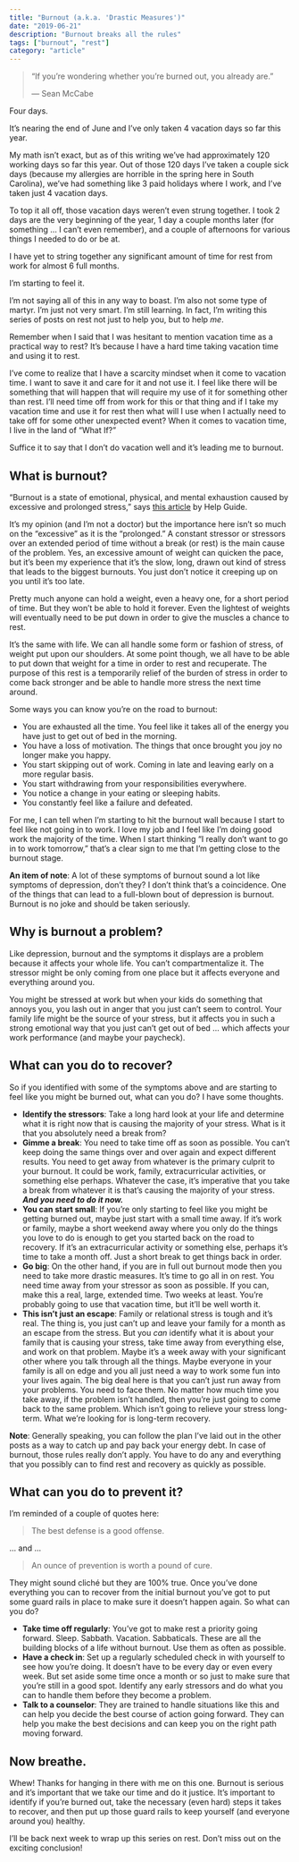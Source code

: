 ```yaml
---
title: "Burnout (a.k.a. 'Drastic Measures')"
date: "2019-06-21"
description: "Burnout breaks all the rules"
tags: ["burnout", "rest"]
category: "article"
---
```


> “If you’re wondering whether you’re burned out, you already are.”
>
> — Sean McCabe

Four days.

It’s nearing the end of June and I’ve only taken 4 vacation days so far this year.

My math isn’t exact, but as of this writing we’ve had approximately 120 working days so far this year. Out of those 120 days I’ve taken a couple sick days (because my allergies are horrible in the spring here in South Carolina), we’ve had something like 3 paid holidays where I work, and I’ve taken just 4 vacation days.

To top it all off, those vacation days weren’t even strung together. I took 2 days are the very beginning of the year, 1 day a couple months later (for something … I can’t even remember), and a couple of afternoons for various things I needed to do or be at.

I have yet to string together any significant amount of time for rest from work for almost 6 full months.

I’m starting to feel it.

I’m not saying all of this in any way to boast. I’m also not some type of martyr. I’m just not very smart. I’m still learning. In fact, I’m writing this series of posts on rest not just to help you, but to help _me_.

Remember when I said that I was hesitant to mention vacation time as a practical way to rest? It’s because I have a hard time taking vacation time and using it to rest.

I’ve come to realize that I have a scarcity mindset when it come to vacation time. I want to save it and care for it and not use it. I feel like there will be something that will happen that will require my use of it for something other than rest. I’ll need time off from work for this or that thing and if I take my vacation time and use it for rest then what will I use when I actually need to take off for some other unexpected event? When it comes to vacation time, I live in the land of “What If?”

Suffice it to say that I don’t do vacation well and it’s leading me to burnout.

## What is burnout?

“Burnout is a state of emotional, physical, and mental exhaustion caused by excessive and prolonged stress,” says [this article](https://www.helpguide.org/articles/stress/burnout-prevention-and-recovery.htm) by Help Guide.

It’s my opinion (and I’m not a doctor) but the importance here isn’t so much on the “excessive” as it is the “prolonged.” A constant stressor or stressors over an extended period of time without a break (or rest) is the main cause of the problem. Yes, an excessive amount of weight can quicken the pace, but it’s been my experience that it’s the slow, long, drawn out kind of stress that leads to the biggest burnouts. You just don’t notice it creeping up on you until it’s too late.

Pretty much anyone can hold a weight, even a heavy one, for a short period of time. But they won’t be able to hold it forever. Even the lightest of weights will eventually need to be put down in order to give the muscles a chance to rest.

It’s the same with life. We can all handle some form or fashion of stress, of weight put upon our shoulders. At some point though, we all have to be able to put down that weight for a time in order to rest and recuperate. The purpose of this rest is a temporarily relief of the burden of stress in order to come back stronger and be able to handle more stress the next time around.

Some ways you can know you’re on the road to burnout:

- You are exhausted all the time. You feel like it takes all of the energy you have just to get out of bed in the morning.
- You have a loss of motivation. The things that once brought you joy no longer make you happy.
- You start skipping out of work. Coming in late and leaving early on a more regular basis.
- You start withdrawing from your responsibilities everywhere.
- You notice a change in your eating or sleeping habits.
- You constantly feel like a failure and defeated.

For me, I can tell when I’m starting to hit the burnout wall because I start to feel like not going in to work. I love my job and I feel like I’m doing good work the majority of the time. When I start thinking “I really don’t want to go in to work tomorrow,” that’s a clear sign to me that I’m getting close to the burnout stage.

**An item of note**: A lot of these symptoms of burnout sound a lot like symptoms of depression, don’t they? I don’t think that’s a coincidence. One of the things that can lead to a full-blown bout of depression is burnout. Burnout is no joke and should be taken seriously.

## Why is burnout a problem?

Like depression, burnout and the symptoms it displays are a problem because it affects your whole life. You can’t compartmentalize it. The stressor might be only coming from one place but it affects everyone and everything around you.

You might be stressed at work but when your kids do something that annoys you, you lash out in anger that you just can’t seem to control. Your family life might be the source of your stress, but it affects you in such a strong emotional way that you just can’t get out of bed … which affects your work performance (and maybe your paycheck).

## What can you do to recover?

So if you identified with some of the symptoms above and are starting to feel like you might be burned out, what can you do? I have some thoughts.

- **Identify the stressors**: Take a long hard look at your life and determine what it is right now that is causing the majority of your stress. What is it that you absolutely need a break from?
- **Gimme a break**: You need to take time off as soon as possible. You can’t keep doing the same things over and over again and expect different results. You need to get away from whatever is the primary culprit to your burnout. It could be work, family, extracurricular activities, or something else perhaps. Whatever the case, it’s imperative that you take a break from whatever it is that’s causing the majority of your stress. **_And you need to do it now._**
- **You can start small**: If you’re only starting to feel like you might be getting burned out, maybe just start with a small time away. If it’s work or family, maybe a short weekend away where you only do the things you love to do is enough to get you started back on the road to recovery. If it’s an extracurricular activity or something else, perhaps it’s time to take a month off. Just a short break to get things back in order.
- **Go big**: On the other hand, if you are in full out burnout mode then you need to take more drastic measures. It’s time to go all in on rest. You need time away from your stressor as soon as possible. If you can, make this a real, large, extended time. Two weeks at least. You’re probably going to use that vacation time, but it’ll be well worth it.
- **This isn’t just an escape**: Family or relational stress is tough and it’s real. The thing is, you just can’t up and leave your family for a month as an escape from the stress. But you _can_ identify what it is about your family that is causing your stress, take time away from everything else, and work on that problem. Maybe it’s a week away with your significant other where you talk through all the things. Maybe everyone in your family is all on edge and you all just need a way to work some fun into your lives again. The big deal here is that you can’t just run away from your problems. You need to face them. No matter how much time you take away, if the problem isn’t handled, then you’re just going to come back to the same problem. Which isn’t going to relieve your stress long-term. What we’re looking for is long-term recovery.

**Note**: Generally speaking, you can follow the plan I’ve laid out in the other posts as a way to catch up and pay back your energy debt. In case of burnout, those rules really don’t apply. You have to do any and everything that you possibly can to find rest and recovery as quickly as possible.

## What can you do to prevent it?

I’m reminded of a couple of quotes here:

> The best defense is a good offense.

... and ...

> An ounce of prevention is worth a pound of cure.

They might sound cliché but they are 100% true. Once you’ve done everything you can to recover from the initial burnout you’ve got to put some guard rails in place to make sure it doesn’t happen again. So what can you do?

- **Take time off regularly**: You’ve got to make rest a priority going forward. Sleep. Sabbath. Vacation. Sabbaticals. These are all the building blocks of a life without burnout. Use them as often as possible.
- **Have a check in**: Set up a regularly scheduled check in with yourself to see how you’re doing. It doesn’t have to be every day or even every week. But set aside some time once a month or so just to make sure that you’re still in a good spot. Identify any early stressors and do what you can to handle them before they become a problem.
- **Talk to a counselor**: They are trained to handle situations like this and can help you decide the best course of action going forward. They can help you make the best decisions and can keep you on the right path moving forward.

## Now breathe.

Whew! Thanks for hanging in there with me on this one. Burnout is serious and it’s important that we take our time and do it justice. It’s important to identify if you’re burned out, take the necessary (even hard) steps it takes to recover, and then put up those guard rails to keep yourself (and everyone around you) healthy.

I’ll be back next week to wrap up this series on rest. Don’t miss out on the exciting conclusion!
